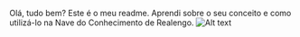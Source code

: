 Olá, tudo bem?
Este é o meu readme.
Aprendi sobre o seu conceito e como utilizá-lo na Nave do Conhecimento de Realengo.
![Alt text](https://picsum.photos/200 "a image test")

<!---
JCC086/JCC086 is a ✨ special ✨ repository because its `README.md` (this file) appears on your GitHub profile.
You can click the Preview link to take a look at your changes.
--->
